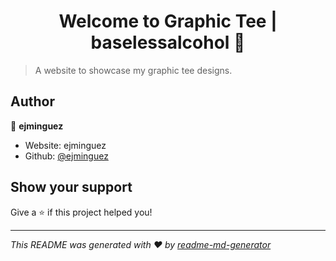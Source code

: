 <h1 align="center">Welcome to Graphic Tee | baselessalcohol 👋</h1>
<p>
</p>

> A website to showcase my graphic tee designs.

## Author

👤 **ejminguez**

* Website: ejminguez
* Github: [@ejminguez](https://github.com/ejminguez)

## Show your support

Give a ⭐️ if this project helped you!

***
_This README was generated with ❤️ by [readme-md-generator](https://github.com/kefranabg/readme-md-generator)_
